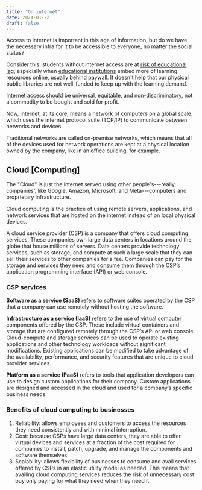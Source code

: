 ```yaml
---
title: "On internet"
date: 2024-01-22
draft: false
---
```


Access to internet is important in this age of information,
but do we have the necessary infra for it to be accessible to everyone,
no matter the social status?

Consider this: students without internet access are at
[risk of educational lag](/pedagogy),
especially when [educational institutions](/academy) embed more of
learning resources online, usually behind paywall.
It doesn't help that our physical public libraries are not well-funded
to keep up with the learning demand.

Internet access should be universal, equitable, and non-discriminatory,
not a commodity to be bought and sold for profit.

Now, internet, at its core, means a [network of computers](/network) on a global
scale, which uses the internet protocol suite (TCP/IP) to communicate
between networks and devices.

Traditional networks are called on-premise networks, which means that
all of the devices used for network operations are kept at a physical
location owned by the company, like in an office building, for example.

## Cloud [Computing]

The "Cloud" is just the internet served using other people's---really,
companies', like Google, Amazon, Microsoft, and Meta---computers and
proprietary infrastructure.

Cloud computing is the practice of using remote servers, applications,
and network services that are hosted on the internet instead of on local
physical devices.

A cloud service provider (CSP) is a company that offers cloud computing
services. These companies own large data centers in locations around the
globe that house millions of servers. Data centers provide technology
services, such as storage, and compute at such a large scale that they
can sell their services to other companies for a fee. Companies can pay
for the storage and services they need and consume them through the
CSP’s application programming interface (API) or web console.

### CSP services

**Software as a service (SaaS)** refers to software suites operated by
the CSP that a company can use remotely without hosting the software.

**Infrastructure as a service (IaaS)** refers to the use of virtual
computer components offered by the CSP. These include virtual containers
and storage that are configured remotely through the CSP’s API or web
console. Cloud-compute and storage services can be used to operate
existing applications and other technology workloads without significant
modifications. Existing applications can be modified to take advantage
of the availability, performance, and security features that are unique
to cloud provider services.

**Platform as a service (PaaS)** refers to tools that application
developers can use to design custom applications for their company.
Custom applications are designed and accessed in the cloud and used for
a company’s specific business needs.

### Benefits of cloud computing to businesses

1. Reliability: allows employees and customers to access the resources
   they need consistently and with minimal interruption.
2. Cost: because CSPs have large data centers, they are able to offer
   virtual devices and services at a fraction of the cost required for
   companies to install, patch, upgrade, and manage the components and
   software themselves.
3. Scalability: allows flexibility of businesses to consume and avail
   services offered by CSPs in an elastic utility model as needed. This
   means that availing cloud computing services reduces the risk of
   unnecessary cost buy only paying for what they need when they need
   it.
